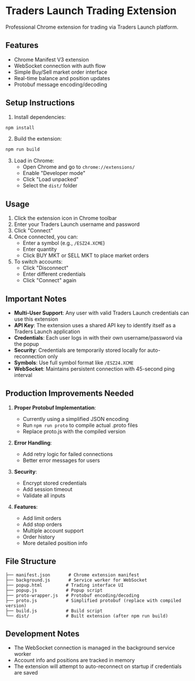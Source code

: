 # Traders Launch Trading Extension

Professional Chrome extension for trading via Traders Launch platform.

## Features
- Chrome Manifest V3 extension
- WebSocket connection with auth flow
- Simple Buy/Sell market order interface
- Real-time balance and position updates
- Protobuf message encoding/decoding

## Setup Instructions

1. Install dependencies:
```bash
npm install
```

2. Build the extension:
```bash
npm run build
```

3. Load in Chrome:
   - Open Chrome and go to `chrome://extensions/`
   - Enable "Developer mode"
   - Click "Load unpacked"
   - Select the `dist/` folder

## Usage

1. Click the extension icon in Chrome toolbar
2. Enter your Traders Launch username and password
3. Click "Connect"
4. Once connected, you can:
   - Enter a symbol (e.g., `/ESZ24.XCME`)
   - Enter quantity
   - Click BUY MKT or SELL MKT to place market orders
5. To switch accounts:
   - Click "Disconnect"
   - Enter different credentials
   - Click "Connect" again

## Important Notes

- **Multi-User Support**: Any user with valid Traders Launch credentials can use this extension
- **API Key**: The extension uses a shared API key to identify itself as a Traders Launch application
- **Credentials**: Each user logs in with their own username/password via the popup
- **Security**: Credentials are temporarily stored locally for auto-reconnection only
- **Symbols**: Use full symbol format like `/ESZ24.XCME`
- **WebSocket**: Maintains persistent connection with 45-second ping interval

## Production Improvements Needed

1. **Proper Protobuf Implementation**: 
   - Currently using a simplified JSON encoding
   - Run `npm run proto` to compile actual .proto files
   - Replace proto.js with the compiled version

2. **Error Handling**: 
   - Add retry logic for failed connections
   - Better error messages for users

3. **Security**:
   - Encrypt stored credentials
   - Add session timeout
   - Validate all inputs

4. **Features**:
   - Add limit orders
   - Add stop orders
   - Multiple account support
   - Order history
   - More detailed position info

## File Structure
```
├── manifest.json       # Chrome extension manifest
├── background.js       # Service worker for WebSocket
├── popup.html         # Trading interface UI
├── popup.js           # Popup script
├── proto-wrapper.js   # Protobuf encoding/decoding
├── proto.js           # Simplified protobuf (replace with compiled version)
├── build.js           # Build script
└── dist/              # Built extension (after npm run build)
```

## Development Notes

- The WebSocket connection is managed in the background service worker
- Account info and positions are tracked in memory
- The extension will attempt to auto-reconnect on startup if credentials are saved